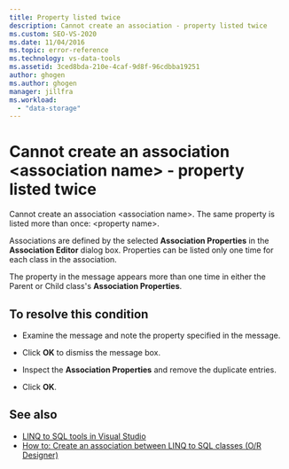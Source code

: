```yaml
---
title: Property listed twice
description: Cannot create an association - property listed twice
ms.custom: SEO-VS-2020
ms.date: 11/04/2016
ms.topic: error-reference
ms.technology: vs-data-tools
ms.assetid: 3ced8bda-210e-4caf-9d8f-96cdbba19251
author: ghogen
ms.author: ghogen
manager: jillfra
ms.workload:
  - "data-storage"
---
```

# Cannot create an association &lt;association name&gt; - property listed twice

Cannot create an association \<association name>. The same property is listed more than once: \<property name>.

Associations are defined by the selected **Association Properties** in the **Association Editor** dialog box. Properties can be listed only one time for each class in the association.

The property in the message appears more than one time in either the Parent or Child class's **Association Properties**.

## To resolve this condition

- Examine the message and note the property specified in the message.

- Click **OK** to dismiss the message box.

- Inspect the **Association Properties** and remove the duplicate entries.

- Click **OK**.

## See also

- [LINQ to SQL tools in Visual Studio](../data-tools/linq-to-sql-tools-in-visual-studio2.md)
- [How to: Create an association between LINQ to SQL classes (O/R Designer)](../data-tools/how-to-create-an-association-relationship-between-linq-to-sql-classes-o-r-designer.md)